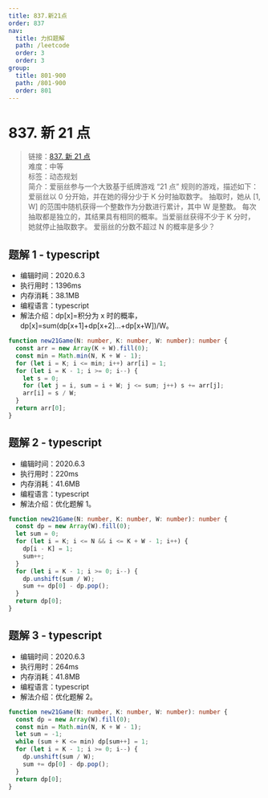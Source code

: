 ```yaml
---
title: 837.新21点
order: 837
nav:
  title: 力扣题解
  path: /leetcode
  order: 3
  order: 3
group:
  title: 801-900
  path: /801-900
  order: 801
---
```


# 837. 新 21 点

> 链接：[837. 新 21 点](https://leetcode-cn.com/problems/new-21-game/)  
> 难度：中等  
> 标签：动态规划  
> 简介：爱丽丝参与一个大致基于纸牌游戏 “21 点” 规则的游戏，描述如下：爱丽丝以 0 分开始，并在她的得分少于 K 分时抽取数字。 抽取时，她从 [1, W] 的范围中随机获得一个整数作为分数进行累计，其中 W 是整数。 每次抽取都是独立的，其结果具有相同的概率。当爱丽丝获得不少于 K 分时，她就停止抽取数字。 爱丽丝的分数不超过 N 的概率是多少？

## 题解 1 - typescript

- 编辑时间：2020.6.3
- 执行用时：1396ms
- 内存消耗：38.1MB
- 编程语言：typescript
- 解法介绍：dp[x]=积分为 x 时的概率，dp[x]=sum(dp[x+1]+dp[x+2]...+dp[x+W])/W。

```typescript
function new21Game(N: number, K: number, W: number): number {
  const arr = new Array(K + W).fill(0);
  const min = Math.min(N, K + W - 1);
  for (let i = K; i <= min; i++) arr[i] = 1;
  for (let i = K - 1; i >= 0; i--) {
    let s = 0;
    for (let j = i, sum = i + W; j <= sum; j++) s += arr[j];
    arr[i] = s / W;
  }
  return arr[0];
}
```

## 题解 2 - typescript

- 编辑时间：2020.6.3
- 执行用时：220ms
- 内存消耗：41.6MB
- 编程语言：typescript
- 解法介绍：优化题解 1。

```typescript
function new21Game(N: number, K: number, W: number): number {
  const dp = new Array(W).fill(0);
  let sum = 0;
  for (let i = K; i <= N && i <= K + W - 1; i++) {
    dp[i - K] = 1;
    sum++;
  }
  for (let i = K - 1; i >= 0; i--) {
    dp.unshift(sum / W);
    sum += dp[0] - dp.pop();
  }
  return dp[0];
}
```

## 题解 3 - typescript

- 编辑时间：2020.6.3
- 执行用时：264ms
- 内存消耗：41.8MB
- 编程语言：typescript
- 解法介绍：优化题解 2。

```typescript
function new21Game(N: number, K: number, W: number): number {
  const dp = new Array(W).fill(0);
  const min = Math.min(N, K + W - 1);
  let sum = -1;
  while (sum + K <= min) dp[sum++] = 1;
  for (let i = K - 1; i >= 0; i--) {
    dp.unshift(sum / W);
    sum += dp[0] - dp.pop();
  }
  return dp[0];
}
```
